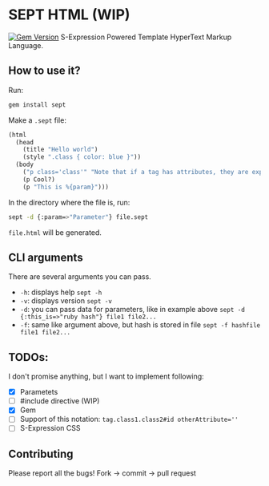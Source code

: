 # SEPT HTML (WIP)
[![Gem Version](https://badge.fury.io/rb/sept.svg)](https://badge.fury.io/rb/sept)
S-Expression Powered Template HyperText Markup Language.

## How to use it?
Run:
```sh
gem install sept
```

Make a `.sept` file:
```lisp
(html
  (head
    (title "Hello world")
    (style ".class { color: blue }"))
  (body
    ("p class='class'" "Note that if a tag has attributes, they are expressed this way")
    (p Cool?)
    (p "This is %{param}")))
```

In the directory where the file is, run:
```sh
sept -d {:param=>"Parameter"} file.sept
```

`file.html` will be generated.

## CLI arguments
There are several arguments you can pass.
- `-h`: displays help
  `sept -h`
- `-v`: displays version
  `sept -v`
- `-d`: you can pass data for parameters, like in example above
  `sept -d {:this_is=>"ruby hash"} file1 file2...`
- `-f`: same like argument above, but hash is stored in file
  `sept -f hashfile file1 file2...`

## TODOs:
I don't promise anything, but I want to implement following:
- [x] Parametets
- [ ] #include directive (WIP)
- [x] Gem
- [ ] Support of this notation: `tag.class1.class2#id otherAttribute=''`
- [ ] S-Expression CSS

## Contributing
Please report all the bugs!
Fork -> commit -> pull request

